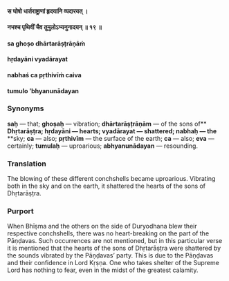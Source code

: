 #### स घोषो धार्तराष्ट्राणां हृदयानि व्यदारयत् ।
#### नभश्च पृथिवीं चैव तुमुलोऽभ्यनुनादयन् ॥ १९ ॥

#### sa ghoṣo dhārtarāṣṭrāṇāṁ
#### hṛdayāni vyadārayat
#### nabhaś ca pṛthivīṁ caiva
#### tumulo ’bhyanunādayan

### Synonyms

**saḥ** — that; **ghoṣaḥ** — vibration; **dhārtarāṣṭrāṇām** — of the sons of** **Dhṛtarāṣṭra; **hṛdayāni** — hearts; **vyadārayat** — shattered; **nabhaḥ** — the** **sky; **ca** — also; **pṛthivīm** — the surface of the earth; **ca** — also; **eva** — certainly; **tumulaḥ** — uproarious; **abhyanunādayan** — resounding.

### Translation

The blowing of these different conchshells became uproarious. Vibrating both in the sky and on the earth, it shattered the hearts of the sons of Dhṛtarāṣṭra.

### Purport

When Bhīṣma and the others on the side of Duryodhana blew their respective conchshells, there was no heart-breaking on the part of the Pāṇḍavas. Such occurrences are not mentioned, but in this particular verse it is mentioned that the hearts of the sons of Dhṛtarāṣṭra were shattered by the sounds vibrated by the Pāṇḍavas’ party. This is due to the Pāṇḍavas and their confidence in Lord Kṛṣṇa. One who takes shelter of the Supreme Lord has nothing to fear, even in the midst of the greatest calamity.